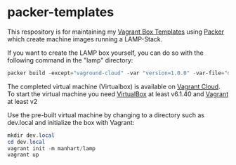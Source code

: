 # packer-templates

This respository is for maintaining my [Vagrant Box Templates](https://github.com/manhart/packer-templates) using [Packer](https://packer.io) which create machine images running a LAMP-Stack.

If you want to create the LAMP box yourself, you can do so with the following command in the "lamp" directory:

```PowerShell
packer build -except="vaground-cloud" -var "version=1.0.0" -var-file="debian-11.6-amd64.json" .\lamp.json
```


The completed virtual machine (Virtualbox) is available on [Vagrant Cloud](https://app.vagrantup.com/manhart/boxes/lamp). To start the virtual machine you need [VirtualBox](https://www.virtualbox.org/wiki/Downloads) at least v6.1.40 and [Vagrant](https://developer.hashicorp.com/vagrant/downloads) at least v2

Use the pre-built virtual machine by changing to a directory such as dev.local and initialize the box with Vagrant:

```PowerShell
mkdir dev.local
cd dev.local
vagrant init -m manhart/lamp
vagrant up
```
